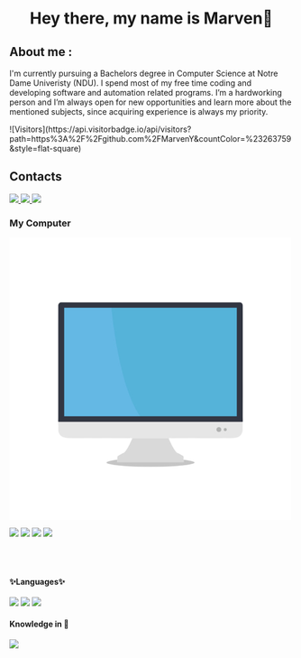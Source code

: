 <h1 align="center">Hey there, my name is Marven👋</h1>



<h2>
 About me :
</h2>
<p>
  I'm currently pursuing a Bachelors degree in Computer Science at Notre Dame Univeristy (NDU). I spend most of my free time coding and developing software and automation related programs. I’m a hardworking person and I’m always open for new opportunities and learn more about the mentioned subjects, since acquiring experience is always my priority. 
</p>
![Visitors](https://api.visitorbadge.io/api/visitors?path=https%3A%2F%2Fgithub.com%2FMarvenY&countColor=%23263759&style=flat-square)

<h2>
Contacts
</h2>
<a href="mailto:marven_younes@hotmail.com">
<img src="https://img.shields.io/badge/Microsoft_Outlook-0078D4?style=for-the-badge&logo=microsoft-outlook&logoColor=white" />
</a>
<a href = "https://www.instagram.com/marven_younes/">
 <img src = "https://img.shields.io/badge/Instagram-E4405F?style=for-the-badge&logo=instagram&logoColor=white">
</a>
<a href= "https://stackoverflow.com/users/14737401/always-greg">
 <img src = https://img.shields.io/badge/Stack_Overflow-FE7A16?style=for-the-badge&logo=stack-overflow&logoColor=white>
</a>
<h3>
My Computer
</h3>
<!-- My PC specs -->

<img src = "computer-design-template-19fcbb354d2bd7bde0059de2c0ac1cca_screen-removebg-preview.png" align = "center"/>
<p>
<img src = "https://img.shields.io/badge/lenovo%20laptop-E2231A?style=for-the-badge&logo=lenovo&logoColor=white"/>
<img src = "https://img.shields.io/badge/Windows-0078D6?style=for-the-badge&logo=windows&logoColor=white" />
<img src = "https://img.shields.io/badge/Intel%20Core_i7_10th-0071C5?style=for-the-badge&logo=intel&logoColor=white"/>
<img src = "https://img.shields.io/badge/NVIDIA-RTX2060-76B900?style=for-the-badge&logo=nvidia&logoColor=white"/>
 
 
</p>
<!-- Coding Languages -->

<br> </br>
<h4>
✨Languages✨
</h4>
<p>
<img src = "https://img.shields.io/badge/C%2B%2B-00599C?style=for-the-badge&logo=c%2B%2B&logoColor=white" />
<img src = "https://img.shields.io/badge/Python-FFD43B?style=for-the-badge&logo=python&logoColor=blue" />
<img src = "https://img.shields.io/badge/HTML5-E34F26?style=for-the-badge&logo=html5&logoColor=white"/>
</p>

<h4>
Knowledge in 🧠
</h4>
<p>
<img src = "https://img.shields.io/badge/OpenCV-27338e?style=for-the-badge&logo=OpenCV&logoColor=white"/>
</p>
